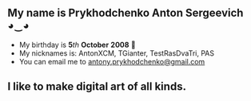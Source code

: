 ## My name is Prykhodchenko Anton Sergeevich ◕‿◕
- My birthday is **5**_th_ **October** **2008** 🎂
- My nicknames is: AntonXCM, TGianter, TestRasDvaTri, PAS
- You can email me to [antony.prykhodchenko@gmail.com](mailto:antony.prykhodchenko@gmail.com)
## I like to make digital art of all kinds. 

